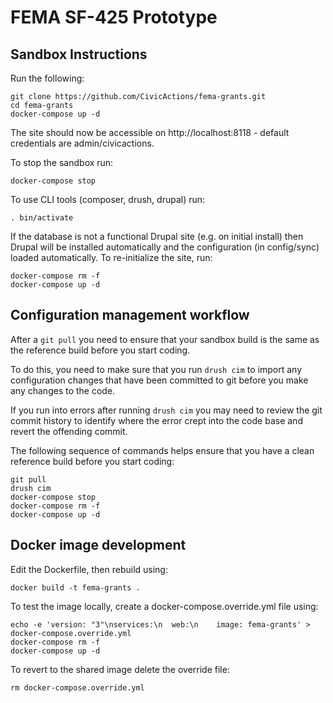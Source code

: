 # FEMA SF-425 Prototype

## Sandbox Instructions

Run the following:
```
git clone https://github.com/CivicActions/fema-grants.git
cd fema-grants
docker-compose up -d
```

The site should now be accessible on http://localhost:8118 - default credentials are admin/civicactions.

To stop the sandbox run:
```
docker-compose stop
```

To use CLI tools (composer, drush, drupal) run:
```
. bin/activate
```

If the database is not a functional Drupal site (e.g. on initial install) then Drupal will be installed automatically and the configuration (in config/sync) loaded automatically. To re-initialize the site, run:
```
docker-compose rm -f
docker-compose up -d
```



## Configuration management workflow

After a `git pull` you need to ensure that your sandbox build is the same as the reference build before you start coding.

To do this, you need to make sure that you run  `drush cim` to import any configuration changes that have been committed to git before you make any changes to the code.

If you run into errors after running `drush cim` you may need to review the git commit history to identify where the error crept into the code base and revert the offending commit.

The following sequence of commands helps ensure that you have a clean reference build before you start coding:

```git pull
git pull
drush cim
docker-compose stop
docker-compose rm -f
docker-compose up -d
```



## Docker image development

Edit the Dockerfile, then rebuild using:
```
docker build -t fema-grants .
```

To test the image locally, create a docker-compose.override.yml file using:
```
echo -e 'version: "3"\nservices:\n  web:\n    image: fema-grants' > docker-compose.override.yml
docker-compose rm -f
docker-compose up -d
```

To revert to the shared image delete the override file:
```
rm docker-compose.override.yml
```
